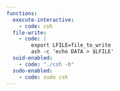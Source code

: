 ```yaml
---
functions:
  execute-interactive:
    - code: csh
  file-write:
    - code: |
        export LFILE=file_to_write
        ash -c 'echo DATA > $LFILE'
  suid-enabled:
    - code: "./csh -b"
  sudo-enabled:
    - code: sudo csh
---
```

